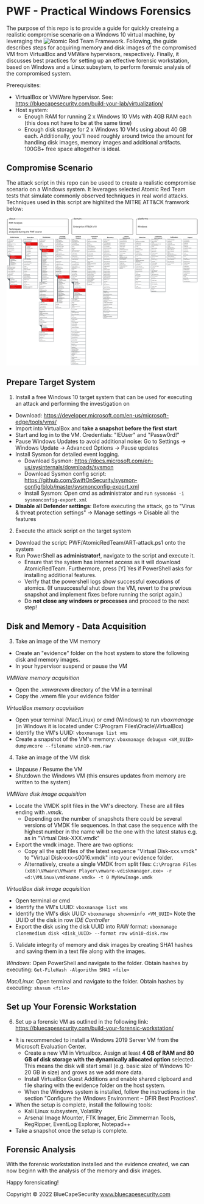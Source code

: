 # PWF - Practical Windows Forensics

The purpose of this repo is to provide a guide for quickly createing a realistic compromise scenario on a Windows 10 virtual machine, by leveraging the ![Atomic Red Team Framework](https://github.com/redcanaryco/atomic-red-team). Following, the guide describes steps for acquiring memory and disk images of the compromised VM from VirtualBox and VMWare hypervisors, respectively. Finally, it discusses best practices for setting up an effective forensic workstation, based on Windows and a Linux subsytem, to perform forensic analysis of the compromised system.

Prerequisites:
  * VirtualBox or VMWare hypervisor. See: https://bluecapesecurity.com/build-your-lab/virtualization/
  * Host system: 
      * Enough RAM for running 2 x Windows 10 VMs with 4GB RAM each (this does not have to be at the same time)
      * Enough disk storage for 2 x Windows 10 VMs using about 40 GB each. Additionally, you'll need roughly around twice the amount for handling disk images, memory images and additional artifacts. 100GB+ free space altogether is ideal. 

## Compromise Scenario
The attack script in this repo can be useed to create a realistic compromise scenario on a Windows system. It leverages selected Atomic Red Team tests that simulate commonly observed techniques in real world attacks. Techniques used in this script are highlited the MITRE ATT&CK framwork below:

![Attack Script](AtomicRedTeam/PWF_Analysis-MITRE.svg)

## Prepare Target System
1) Install a free Windows 10 target system that can be used for executing an attack and performing the investigation on
* Download: https://developer.microsoft.com/en-us/microsoft-edge/tools/vms/
* Import into VirtualBox and **take a snapshot before the first start**
* Start and log in to the VM. Credentials: "IEUser" and "Passw0rd!"
* Pause Windows Updates to avoid additional noise: Go to Settings -> Windows Update -> Advanced Options -> Pause updates
* Install Sysmon for detailed event logging.
    * Download Sysmon: https://docs.microsoft.com/en-us/sysinternals/downloads/sysmon
    * Download Sysmon config script: https://github.com/SwiftOnSecurity/sysmon-config/blob/master/sysmonconfig-export.xml
    * Install Sysmon: Open cmd as administrator and run `sysmon64 -i sysmonconfig-export.xml`
* **Disable all Defender settings**: Before executing the attack, go to "Virus & threat protection settings" -> Manage settings -> Disable all the features

2) Execute the attack script on the target system
* Download the script: PWF/AtomicRedTeam/ART-attack.ps1 onto the system
* Run PowerShell **as administrator!**, navigate to the script and execute it. 
    * Ensure that the system has internet access as it will download AtomicRedTeam. Furthermore, press [Y] Yes if PowerShell asks for installing additional features.
    * Verify that the powershell logs show successful executions of atomics. (If unsuccessful shut down the VM, revert to the previous snapshot and implement fixes before running the script again.)
    * Do **not close any windows or processes** and proceed to the next step!

## Disk and Memory - Data Acquisition 
3) Take an image of the VM memory
* Create an "evidence" folder on the host system to store the following disk and memory images.
* In your hypervisor suspend or pause the VM

*VMWare memory acquisition*
  - Open the *.vmwarevm* directory of the VM in a terminal
  - Copy the .vmem file your evidence folder

*VirtualBox memory acquisition*
* Open your terminal (Mac/Linux) or cmd (Windows) to run *vboxmanage* (in Windows it is located under C:\Program Files\Oracle\VirtualBox)
* Identify the VM's UUID: `vboxmanage list vms`
* Create a snapshot of the VM's memory: `vboxmanage debugvm <VM_UUID> dumpvmcore --filename win10-mem.raw`
  
4) Take an image of the VM disk
* Unpause / Resume the VM
* Shutdown the Windows VM (this ensures updates from memory are written to the  system)

*VMWare disk image acquisition* 
* Locate the VMDK split files in the VM's directory. These are all files ending with *.vmdk*.
    * Depending on the number of snapshots there could be several versions of VMDK file sequences. In that case the sequence with the highest number in the name will be the one with the latest status e.g. as in "Virtual Disk-XXX.vmdk"
* Export the vmdk image. There are two options:
    * Copy all the split files of the latest sequence "Virtual Disk-xxx.vmdk" to "Virtual Disk-xxx-s0016.vmdk" into your evidence folder. 
    * Alternatively, create a single VMDK from split files: `C:\Program Files (x86)\VMware\VMware Player\vmware-vdiskmanager.exe» -r «d:\VMLinux\vmdkname.vmdk» -t 0 MyNewImage.vmdk`
  
*VirtualBox disk image acquisition*
* Open terminal or cmd
* Identify the VM's UUID: `vboxmanage list vms`
* Identify the VM's disk UUID: `vboxmanage showvminfo <VM_UUID>` Note the UUID of the disk in row *IDE Controller*
* Export the disk using the disk UUID into RAW format: `vboxmanage clonemedium disk <disk_UUID> --format raw win10-disk.raw`
  
5) Validate integrity of memory and disk images by creating SHA1 hashes and saving them in a text file along with the images.
  
*Windows*: Open PowerShell and navigate to the folder. Obtain hashes by executing: `Get-FileHash -Algorithm SHA1 <file>`
 
*Mac/Linux*: Open terminal and navigate to the folder. Obtain hashes by executing: `shasum <file>`
  
## Set up Your Forensic Workstation
6) Set up a forensic VM as outlined in the following link: https://bluecapesecurity.com/build-your-forensic-workstation/
* It is recommended to install a Windows 2019 Server VM from the Microsoft Evaluation Center.
    * Create a new VM in Virtualbox. Assign at least **4 GB of RAM and 80 GB of disk storage with the dynamically allocated option** selected. This means the disk will start small (e.g. basic size of Windows 10-20 GB in size) and grows as we add more data. 
    * Install VirtualBox Guest Additions and enable shared clipboard and file sharing with the evidence folder on the host system.
    * When the Windows system is installed, follow the instructions in the section "Configure the Windows Environment – DFIR Best Practices".
* When the setup is complete, install the following tools: 
    * Kali Linux subsystem, Volatility
    * Arsenal Image Mounter, FTK Imager, Eric Zimmerman Tools, RegRipper, EventLog Explorer, Notepad++
* Take a snapshot once the setup is complete. 

## Forensic Analysis

With the forensic workstation installed and the evidence created, we can now beginn with the analysis of the memory and disk images. 

Happy forensicating!

  
Copyright © 2022 BlueCapeSecurity
www.bluecapesecurity.com
  
